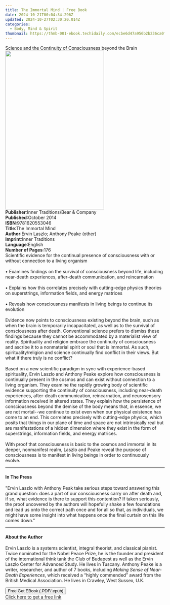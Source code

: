 ```yaml
---
title: The Immortal Mind | Free Book
date: 2024-10-21T00:04:34.296Z
updated: 2024-10-27T02:30:20.014Z
categories:
  - Body, Mind & Spirit
thumbnail: https://thmb-001-ebook.techidaily.com/ecbe6d47a956b2b236ca0f5e5f465a5fe7294ea98174ac2fa5d536f31f8543e1.jpg
---
```

<main id="book-container">
  <div class="flex flex-col">
    <div class="book-brief flex-1 py-6 px-4 sm:p-6 md:py-10 md:px-8">
      <!-- brief-->
      <div class="book-brief-main">
        Science and the Continuity of Consciousness beyond the Brain
      </div>
    </div>
    <div
      class="book-meta-info flex-1 grid gap-4 col-start-1 col-end-3 row-start-1 sm:mb-6 sm:grid-cols-4 lg:gap-6 lg:col-start-2 lg:row-end-6 lg:row-span-6 lg:mb-0"
    >
      <div
        class="book-meta-info-left place-content-center mt-4 p-4 text-sm leading-6 col-start-2 col-span-2 dark:text-slate-400"
      >
        <img
          class="w-full h-500 object-cover rounded-lg sm:h-255 sm:col-span-2 lg:col-span-full"
          src="https://img-001-ebook.techidaily.com/432eb75993f1e26b96b2b8326247e56a9bc63447458e396963fbb5e1b4fde6ea.jpg"
          alt=""
          width="312"
          height="500"
        />
      </div>
      <div
        class="book-meta-info-right mt-2 col-start-1 row-start-2 col-span-3 self-center"
      >
        <!-- meta data  -->
        <div class="flex flex-col px-4 md:px-8">
          <div class="flex-1">
            <strong>Publisher</strong>:<span class="px-2"
              >Inner Traditions/Bear &amp; Company</span
            >
          </div>
          <div class="flex-1">
            <strong>Published</strong>:<span class="px-2">October 2014</span>
          </div>
          <div class="flex-1">
            <strong>ISBN</strong>:<span class="px-2">9781620553046</span>
          </div>
          <div class="flex-1">
            <strong>Title</strong>:<span class="px-2">The Immortal Mind</span>
          </div>
          <div class="flex-1">
            <strong>Author</strong>:<span class="px-2"
              >Ervin Laszlo; Anthony Peake (other)</span
            >
          </div>
          <div class="flex-1">
            <strong>Imprint</strong>:<span class="px-2">Inner Traditions</span>
          </div>
          <div class="flex-1">
            <strong>Language</strong>:<span class="px-2">English</span>
          </div>
          <div class="flex-1">
            <strong>Number of Pages</strong>:<span class="px-2">176</span>
          </div>
        </div>
      </div>
    </div>
    <div class="book-description flex-1 py-6 px-4 sm:p-6 md:py-10 md:px-8">
      <div class="book-description-main">
        <div accordion-content="" id="description">
          Scientific evidence for the continual presence of consciousness with
          or without connection to a living organism <br />
          <br />• Examines findings on the survival of consciousness beyond
          life, including near-death experiences, after-death communication, and
          reincarnation <br />
          <br />• Explains how this correlates precisely with cutting-edge
          physics theories on superstrings, information fields, and energy
          matrices <br />
          <br />• Reveals how consciousness manifests in living beings to
          continue its evolution <br />
          <br />Evidence now points to consciousness existing beyond the brain,
          such as when the brain is temporarily incapacitated, as well as to the
          survival of consciousness after death. Conventional science prefers to
          dismiss these findings because they cannot be accommodated by a
          materialist view of reality. Spirituality and religion embrace the
          continuity of consciousness and ascribe it to a nonmaterial spirit or
          soul that is immortal. As such, spirituality/religion and science
          continually find conflict in their views. But what if there truly is
          no conflict? <br />
          <br />Based on a new scientific paradigm in sync with experience-based
          spirituality, Ervin Laszlo and Anthony Peake explore how consciousness
          is continually present in the cosmos and can exist without connection
          to a living organism. They examine the rapidly growing body of
          scientific evidence supporting the continuity of consciousness,
          including near-death experiences, after-death communication,
          reincarnation, and neurosensory information received in altered
          states. They explain how the persistence of consciousness beyond the
          demise of the body means that, in essence, we are not mortal--we
          continue to exist even when our physical existence has come to an end.
          This correlates precisely with cutting-edge physics, which posits that
          things in our plane of time and space are not intrinsically real but
          are manifestations of a hidden dimension where they exist in the form
          of superstrings, information fields, and energy matrices. <br />
          <br />With proof that consciousness is basic to the cosmos and
          immortal in its deeper, nonmanifest realm, Laszlo and Peake reveal the
          purpose of consciousness is to manifest in living beings in order to
          continuously evolve.
        </div>
        <div class="accordion-fader"></div>
      </div>
    </div>
    <div class="book-excerpts flex-1 py-6 px-4 sm:p-6 md:py-10 md:px-8">
      <!-- excerpts-->
      <div class="book-excerpts-main">
        <hr />
        <h4 class="placeholder placeholder-heading">
          <span>In The Press</span>
        </h4>
        <p>
          "Ervin Laszlo with Anthony Peak take serious steps toward answering
          this grand question: does a part of our consciousness carry on after
          death and, if so, what evidence is there to support this contention?
          If taken seriously, the proof uncovered by the authors will hopefully
          shake a few foundations and lead us onto the correct path once and for
          all so that, as individuals, we might have some insight into what
          happens once the final curtain on this life comes down."
        </p>
      </div>
    </div>
    <div class="book-about-author flex-1 py-6 px-4 sm:p-6 md:py-10 md:px-8">
      <!-- about author-->
      <div class="book-main-author-main">
        <hr />
        <h4 class="placeholder placeholder-heading">
          <span>About the Author</span>
        </h4>
        <p>
          Ervin Laszlo is a systems scientist, integral theorist, and classical
          pianist. Twice nominated for the Nobel Peace Prize, he is the founder
          and president of the international think tank the Club of Budapest as
          well as the Ervin Laszlo Center for Advanced Study. He lives in
          Tuscany. Anthony Peake is a writer, researcher, and author of 7 books,
          including <i>Making Sense of Near-Death Experiences</i>, which
          received a “highly commended” award from the British Medical
          Association. He lives in Crawley, West Sussex, U.K.
        </p>
      </div>
    </div>
    <div class="book-free-get flex-1 py-6 px-4 sm:p-6 md:py-10 md:px-8">
      <button
        id="btn-free-get"
        class="bg-blue-500 hover:bg-blue-700 text-white font-bold py-2 px-4 rounded"
      >
        Free Get EBook (.PDF/.epub)
      </button>
      <div id="countdown-display" class="px-2 text-lg mt-2"></div>
      <a
        id="free-link"
        class="hidden bg-blue-500 hover:bg-blue-700 text-white font-bold py-2 px-4 rounded"
        href="https://www.ebooks.com/en-us/book/95782190/the-immortal-mind/ervin-laszlo/"
        target="_blank"
        >Click here to get a free link</a
      >
    </div>
    <script>
      let countdownTime = 0;
      let countdownInterval = null;
      document
        .getElementById('btn-free-get')
        .addEventListener('click', startCountdown);
      function startCountdown() {
        countdownTime = new Date().getTime() + 60000 * 3;
        countdownInterval = setInterval(updateCountdown, 1000);
        document.getElementById('btn-free-get').disabled = true;
        document
          .getElementById('btn-free-get')
          .classList.add('bg-gray-500', 'cursor-not-allowed');
      }
      function updateCountdown() {
        let currentTime = new Date().getTime();
        let timeLeft = countdownTime - currentTime;
        let secondsLeft = Math.floor(timeLeft / 1000);
        document.getElementById('countdown-display').innerHTML =
          `Remaining time: ${secondsLeft} seconds.`;
        if (secondsLeft <= 0) {
          clearInterval(countdownInterval);
          document.getElementById('btn-free-get').classList.add('hidden');
          document.getElementById('free-link').classList.remove('hidden');
          document.getElementById('countdown-display').innerHTML = '';
        }
      }
    </script>
  </div>
</main>

<ins class="adsbygoogle"
      style="display:block"
      data-ad-client="ca-pub-7571918770474297"
      data-ad-slot="8358498916"
      data-ad-format="auto"
      data-full-width-responsive="true"></ins>
    